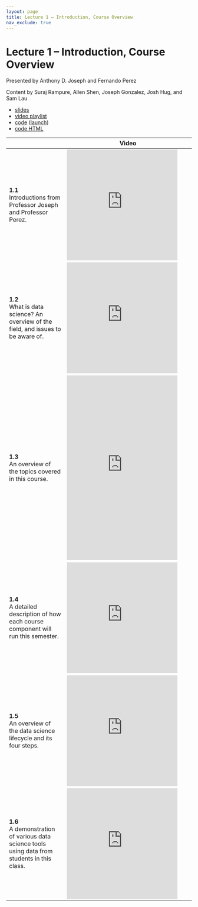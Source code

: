 ```yaml
---
layout: page
title: Lecture 1 – Introduction, Course Overview
nav_exclude: true
---
```


# Lecture 1 – Introduction, Course Overview

Presented by Anthony D. Joseph and Fernando Perez

Content by Suraj Rampure, Allen Shen, Joseph Gonzalez, Josh Hug, and Sam Lau

- [slides](https://docs.google.com/presentation/d/1GLoaGwgmpZFrKlm4PgxUjlk-CmjhIlh_gsBBU-sqYpY/edit?usp=sharing)
- [video playlist](https://www.youtube.com/playlist?list=PLQCcNQgUcDfpUgK4Q5W1zlkF2SCj8XiPu)
- [code](https://github.com/DS-100/sp21/tree/master/lecture/lec01) ([launch](https://data100.datahub.berkeley.edu/hub/user-redirect/git-sync?repo=https://github.com/DS-100/sp21&subPath=lecture/lec01/))
- [code HTML](../../resources/assets/lectures/lec01/lec01.html)

<!-- Welcome to Data 100, and to a new lecture format! The right column of the table below contains **Quick Checks**. These are required – they are worth 5% of your grade if you are an undergraduate – but are graded on completion, not correctness. A random one of the following six Google Forms will give you an alphanumeric code once you submit; you should take this code and enter it into the "Lecture 1" question in the "Quick Check Codes" assignment on Gradescope to get credit for submitting this Quick Check. You must submit this by **Monday, August 31st at 11:59PM** to get credit for it. -->

<table>
<colgroup>
<col style="width: 25%" />
<col style="width: 25%" />
<!-- <col style="width: 25%" /> -->
</colgroup>
<thead>
<tr class="header">
<th></th>
<th>Video</th>
<!-- <th>Quick Check</th> -->
</tr>
</thead>
<tbody>
<tr>
<td><strong>1.1</strong> <br> Introductions from Professor Joseph and Professor Perez.</td>
<td><iframe width="300" height="300" height src="https://youtube.com/embed/GBZPn6zWl6o" frameborder="0" allow="accelerometer; autoplay; encrypted-media; gyroscope; picture-in-picture" allowfullscreen></iframe></td>
<!-- <td><a href="https://docs.google.com/forms/d/e/1FAIpQLSfyAdzu1bW2zEGswcgYyMO3oqYYAuOggHWoEws4dOhAlcPVJQ/viewform" target="\_blank">1.1</a></td> -->
</tr>
<tr>
<td><strong>1.2</strong> <br> What is data science? An overview of the field, and issues to be aware of.</td>
<td><iframe width="300" height="300" height src="https://youtube.com/embed/AGlhiYF04Ow" frameborder="0" allow="accelerometer; autoplay; encrypted-media; gyroscope; picture-in-picture" allowfullscreen></iframe></td>
<!-- <td><a href="https://docs.google.com/forms/d/e/1FAIpQLSdeK2kIKqbLQ-tUbw2moXXOMudeE3WAYpTTPQMIHfApAzCqKg/viewform" target="\_blank">1.2</a></td> -->
</tr>
<tr>
<td><strong>1.3</strong> <br> An overview of the topics covered in this course.</td>
<td><iframe width="300" height="500" height src="https://youtube.com/embed/B6lGNW2RUy0" frameborder="0" allow="accelerometer; autoplay; encrypted-media; gyroscope; picture-in-picture" allowfullscreen></iframe></td>
<!-- <td><a href="https://docs.google.com/forms/d/e/1FAIpQLSe_lC_lR_-DGsD-2eeTaoBZfvFYX_M2ysdNYrs9hgwTvAShmw/viewform" target="\_blank">1.3</a></td> -->
</tr>
<tr>
<td><strong>1.4</strong> <br> A detailed description of how each course component will run this semester.</td>
<td><iframe width="300" height="300" height src="https://youtube.com/embed/vBZSh_SLk7k" frameborder="0" allow="accelerometer; autoplay; encrypted-media; gyroscope; picture-in-picture" allowfullscreen></iframe></td>
<!-- <td><a href="https://docs.google.com/forms/d/e/1FAIpQLSejiUExEOC5odKlKNt07Kro-jx_rUwaaTsbMl-boWK3E1bhIA/viewform" target="\_blank">1.4</a></td> -->
</tr>
<tr>
<td><strong>1.5</strong> <br> An overview of the data science lifecycle and its four steps.</td>
<td><iframe width="300" height="300" height src="https://youtube.com/embed/tic25yzL3VU" frameborder="0" allow="accelerometer; autoplay; encrypted-media; gyroscope; picture-in-picture" allowfullscreen></iframe></td>
<!-- <td><a href="https://docs.google.com/forms/d/e/1FAIpQLSdtXpp-N8OPzzOHi0rOAdgXtTID-83CCwRIviXQMib4UST48A/viewform" target="\_blank">1.5</a></td> -->
</tr>
<tr>
<td><strong>1.6</strong> <br> A demonstration of various data science tools using data from students in this class.</td>
<td><iframe width="300" height="300" height src="https://youtube.com/embed/kDYLLodjYrg" frameborder="0" allow="accelerometer; autoplay; encrypted-media; gyroscope; picture-in-picture" allowfullscreen></iframe></td>
<!-- <td><a href="https://docs.google.com/forms/d/e/1FAIpQLSeEpZ8TEIUQ4GJwYNOT2NteONDJkj9bSu-qBZXnMp5RNJSLRQ/viewform" target="\_blank">1.6</a></td> -->
</tr>
